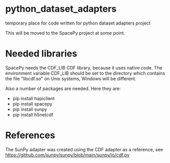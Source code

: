 # python_dataset_adapters
temporary place for code written for python dataset adapters project

This will be moved to the SpacePy project at some point.

# Needed libraries
SpacePy needs the CDF_LIB CDF library, because it uses native code.  The environment 
variable CDF_LIB should be set to the directory which contains the file "libcdf.so"
on Unix systems, Windows will be different.

Also a number of packages are needed.  Here they are:
* pip install hapiclient
* pip install spacepy
* pip install sunpy
* pip install h5netcdf

# References
The SunPy adapter was created using the CDF adapter as a reference, see
https://github.com/sunpy/sunpy/blob/main/sunpy/io/cdf.py

